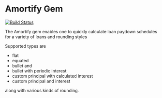 # Amortify Gem

[![Build Status](https://secure.travis-ci.org/[YOUR_GITHUB_USERNAME]/[YOUR_PROJECT_NAME].png)](http://travis-ci.org/[YOUR_GITHUB_USERNAME]/[YOUR_PROJECT_NAME])

The Amortify gem enables one to quickly calculate loan paydown schedules for a variety of loans and rounding styles

Supported types are 
* flat
* equated
* bullet and
* bullet with periodic interest
* custom principal with calculated interest
* custom principal and interest

along with various kinds of rounding.